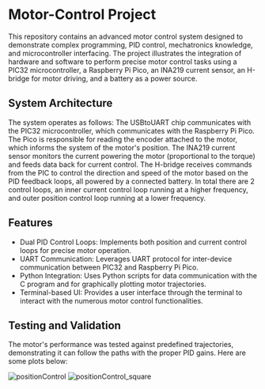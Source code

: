 # Motor-Control Project
This repository contains an advanced motor control system designed to demonstrate complex programming, PID control, mechatronics knowledge, and microcontroller interfacing. The project illustrates the integration of hardware and software to perform precise motor control tasks using a PIC32 microcontroller, a Raspberry Pi Pico, an INA219 current sensor, an H-bridge for motor driving, and a battery as a power source.

## System Architecture
The system operates as follows: The USBtoUART chip communicates with the PIC32 microcontroller, which communicates with the Raspberry Pi Pico. The Pico is responsible for reading the encoder attached to the motor, which informs the system of the motor's position. The INA219 current sensor monitors the current powering the motor (proportional to the torque) and feeds data back for current control. The H-bridge receives commands from the PIC to control the direction and speed of the motor based on the PID feedback loops, all powered by a connected battery. In total there are 2 control loops, an inner current control loop running at a higher frequency, and outer position control loop running at a lower frequency.

## Features
- Dual PID Control Loops: Implements both position and current control loops for precise motor operation.
- UART Communication: Leverages UART protocol for inter-device communication between PIC32 and Raspberry Pi Pico.
- Python Integration: Uses Python scripts for data communication with the C program and for graphically plotting motor trajectories.
- Terminal-based UI: Provides a user interface through the terminal to interact with the numerous motor control functionalities.

## Testing and Validation
The motor's performance was tested against predefined trajectories, demonstrating it can follow the paths with the proper PID gains. Here are some plots below:

![positionControl](https://github.com/SRyu1425/Motor-Control-Project/assets/142364914/59c39707-8923-42ea-af3e-eda1d8669ac1)
![positionControl_square](https://github.com/SRyu1425/Motor-Control-Project/assets/142364914/695f5a20-acc1-4818-aef7-e9ea4983bb4a)
